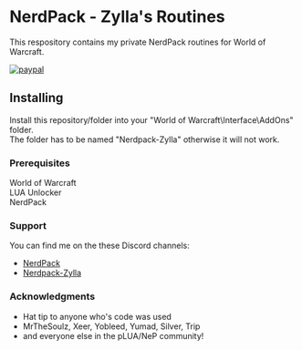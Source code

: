 # NerdPack - Zylla's Routines
This respository contains my private NerdPack routines for World of Warcraft.  

[![paypal](https://www.paypalobjects.com/en_US/NO/i/btn/btn_donateCC_LG.gif)](https://www.paypal.com/cgi-bin/webscr?cmd=_s-xclick&hosted_button_id=23HX4QKDAD4YG)

## Installing
Install this repository/folder into your "World of Warcraft\Interface\AddOns\" folder.  
The folder has to be named "Nerdpack-Zylla" otherwise it will not work.

### Prerequisites
World of Warcraft  
LUA Unlocker  
NerdPack

### Support
You can find me on the these Discord channels:
* [NerdPack](https://discord.gg/UU3dQkJ)
* [Nerdpack-Zylla](https://discord.gg/jhq3jU5)

### Acknowledgments
* Hat tip to anyone who's code was used
* MrTheSoulz, Xeer, Yobleed, Yumad, Silver, Trip
* and everyone else in the pLUA/NeP community!
